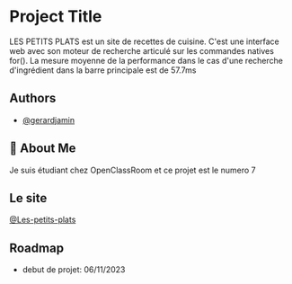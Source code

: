 
# Project Title

LES PETITS PLATS est un site de recettes de cuisine.
C'est une interface web avec son moteur de recherche articulé sur les commandes natives for().
La mesure moyenne de la performance dans le cas d'une recherche d'ingrédient dans la barre principale est de 57.7ms

## Authors

- [@gerardjamin]( https://github.com/gerardjamin)


## 🚀 About Me
Je suis étudiant chez OpenClassRoom et ce projet est le numero 7

## Le site
[@Les-petits-plats](https://gerardjamin.github.io/les-petits-plats/)

## Roadmap
- debut de projet: 06/11/2023



